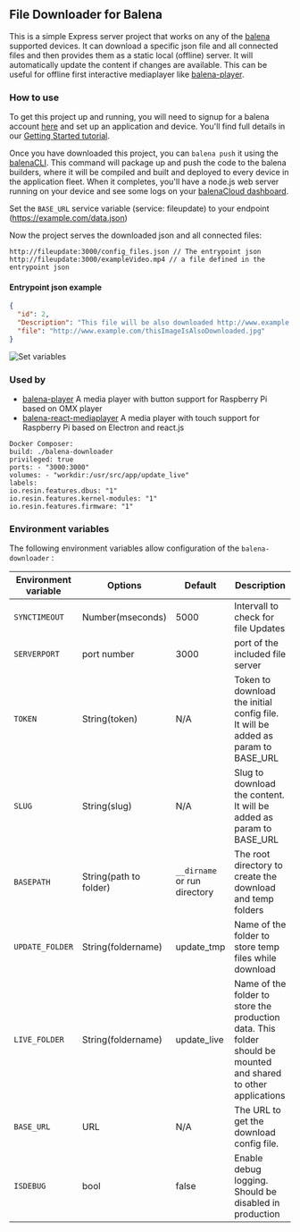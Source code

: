 ## File Downloader for Balena

This is a simple Express server project that works on any of the [balena][balena-link] supported devices. It can download a specific json file and all connected files and then provides them as a static local (offline) server. It will automatically update the content if changes are available. This can be useful for offline first interactive mediaplayer like [balena-player](https://github.com/wirewirewirewire/balena-player).

### How to use

To get this project up and running, you will need to signup for a balena account [here][signup-page] and set up an application and device. You'll find full details in our [Getting Started tutorial][gettingstarted-link].

Once you have downloaded this project, you can `balena push` it using the [balenaCLI][balena-cli]. This command will package up and push the code to the balena builders, where it will be compiled and built and deployed to every device in the application fleet. When it completes, you'll have a node.js web server running on your device and see some logs on your [balenaCloud dashboard][balena-dashboard].

Set the `BASE_URL` service variable (service: fileupdate) to your endpoint (https://example.com/data.json)

Now the project serves the downloaded json and all connected files:

```
http://fileupdate:3000/config_files.json // The entrypoint json
http://fileupdate:3000/exampleVideo.mp4 // a file defined in the entrypoint json
```

#### Entrypoint json example

```json
{
  "id": 2,
  "Description": "This file will be also downloaded http://www.example.com/mediaFile.mp4",
  "file": "http://www.example.com/thisImageIsAlsoDownloaded.jpg"
}
```

![Set variables](https://user-images.githubusercontent.com/3281586/104630113-acdc4080-569a-11eb-9c3e-a83d39c0f88d.png)

### Used by

- [balena-player](https://github.com/wirewirewirewire/balena-player) A media player with button support for Raspberry Pi based on OMX player
- [balena-react-mediaplayer](https://github.com/wirewirewirewire/balena-react-mediaplayer) A media player with touch support for Raspberry Pi based on Electron and react.js

[balena-link]: https://balena.io/
[signup-page]: https://dashboard.balena-cloud.com/signup
[gettingstarted-link]: http://balena.io/docs/learn/getting-started/
[balena-cli]: https://www.balena.io/docs/reference/cli/
[balena-dashboard]: https://dashboard.balena-cloud.com/

```
Docker Composer:
build: ./balena-downloader
privileged: true
ports: - "3000:3000"
volumes: - "workdir:/usr/src/app/update_live"
labels:
io.resin.features.dbus: "1"
io.resin.features.kernel-modules: "1"
io.resin.features.firmware: "1"
```

### Environment variables

The following environment variables allow configuration of the `balena-downloader` :

| Environment variable | Options                | Default                      | Description                                                                                                     |
| -------------------- | ---------------------- | ---------------------------- | --------------------------------------------------------------------------------------------------------------- |
| `SYNCTIMEOUT`        | Number(mseconds)       | 5000                         | Intervall to check for file Updates                                                                             |
| `SERVERPORT`         | port number            | 3000                         | port of the included file server                                                                                |
| `TOKEN`              | String(token)          | N/A                          | Token to download the initial config file. It will be added as param to BASE_URL                                |
| `SLUG`               | String(slug)           | N/A                          | Slug to download the content. It will be added as param to BASE_URL                                             |
| `BASEPATH`           | String(path to folder) | `__dirname` or run directory | The root directory to create the download and temp folders                                                      |
| `UPDATE_FOLDER`      | String(foldername)     | update_tmp                   | Name of the folder to store temp files while download                                                           |
| `LIVE_FOLDER`        | String(foldername)     | update_live                  | Name of the folder to store the production data. This folder should be mounted and shared to other applications |
| `BASE_URL`           | URL                    | N/A                          | The URL to get the download config file.                                                                        |
| `ISDEBUG`            | bool                   | false                        | Enable debug logging. Should be disabled in production                                                          |
